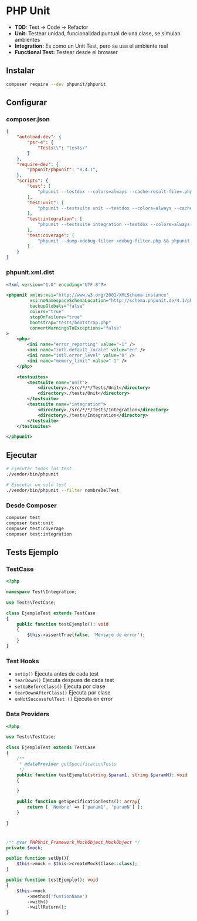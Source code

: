 # PHP Unit

- **TDD:** Test -> Code -> Refactor
- **Unit:** Testear unidad, funcionalidad puntual de una clase, se simulan ambientes
- **Integration:** Es como un Unit Test, pero se usa el ambiente real
- **Functional Test:** Testear desde el browser

## Instalar
```bash
composer require --dev phpunit/phpunit
```

## Configurar

### composer.json
```json
{
    "autoload-dev": {
        "psr-4": {
            "Tests\\": "tests/"
        }
    },
    "require-dev": {
        "phpunit/phpunit": "8.4.1",
    },
    "scripts": {
        "test": [
            "phpunit --testdox --colors=always --cache-result-file=.phpunit.result.cache"
        ],
        "test:unit": [
            "phpunit --testsuite unit --testdox --colors=always --cache-result-file=.phpunit.result.cache"
        ],
        "test:integration": [
            "phpunit --testsuite integration --testdox --colors=always --cache-result-file=.phpunit.result.cache"
        ],
        "test:coverage": [
            "phpunit --dump-xdebug-filter xdebug-filter.php && phpunit --prepend xdebug-filter.php --log-junit phpunit.report.xml --coverage-clover phpunit.coverage.xml --cache-result-file=.phpunit.result.cache"
        ]
    }
}
```

### phpunit.xml.dist
```xml
<?xml version="1.0" encoding="UTF-8"?>

<phpunit xmlns:xsi="http://www.w3.org/2001/XMLSchema-instance"
         xsi:noNamespaceSchemaLocation="http://schema.phpunit.de/4.1/phpunit.xsd"
         backupGlobals="false"
         colors="true"
         stopOnFailure="true"
         bootstrap="tests/bootstrap.php"
         convertWarningsToExceptions="false"
>
    <php>
        <ini name="error_reporting" value="-1" />
        <ini name="intl.default_locale" value="en" />
        <ini name="intl.error_level" value="0" />
        <ini name="memory_limit" value="-1" />
    </php>

    <testsuites>
        <testsuite name="unit">
            <directory>./src/*/*/Tests/Unit</directory>
            <directory>./tests/Unit</directory>
        </testsuite>
        <testsuite name="integration">
            <directory>./src/*/*/Tests/Integration</directory>
            <directory>./tests/Integration</directory>
        </testsuite>
    </testsuites>

</phpunit>

```

## Ejecutar
```bash
# Ejecutar todos los test
./vendor/bin/phpunit

# Ejecutar un solo test
./vendor/bin/phpunit --filter nombreDelTest
```

### Desde Composer
```bash
composer test
composer test:unit
composer test:coverage
composer test:integration
```

## Tests Ejemplo

### TestCase
```php
<?php

namespace Test\Integration;

use Tests\TestCase;

class EjemploTest extends TestCase
{
    public function testEjemplo(): void
    {
        $this->assertTrue(false, 'Mensaje de error');
    }
}
```

### Test Hooks
- `setUp()` Ejecuta antes de cada test
- `tearDown()` Ejecuta despues de cada test
- `setUpBeforeClass()` Ejecuta por clase
- `tearDownAfterClass()` Ejecuta por clase
- `onNotSuccessfulTest ()`  Ejecuta en error

### Data Providers
```php
<?php

use Tests\TestCase;

class EjemploTest extends TestCase
{
    /**
     * @dataProvider getSpecificationTests
     */
    public function testEjemplo(string $param1, string $paramN): void
    {

    }

    public function getSpecificationTests(): array{
        return [ 'Nombre' => ['param1', 'paramN'] ];
    }

}
```

### 
```php

/** @var PHPUnit_Framework_MockObject_MockObject */
private $mock;

public function setUp(){
    $this->mock = $this->createMock(Clase::class);
}

public function testEjemplo(): void
{
    $this->mock
        ->method('funtionName')
        ->with() 
        ->willReturn();
}

```



